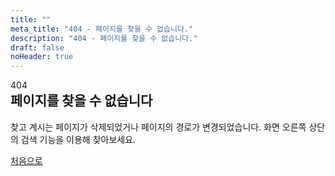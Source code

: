 ```yaml
---
title: ""
meta_title: "404 - 페이지를 찾을 수 없습니다."
description: "404 - 페이지를 찾을 수 없습니다."
draft: false
noHeader: true
---
```

<div class="container text-center row justify-center">
    <div class="sm:col-10 md:col-8 lg:col-6">
        <span class="text-[8rem] block font-bold text-dark dark:text-darkmode-dark">404</span>
        <h2 class="h2 mb-4" style="margin-top: 0">페이지를 찾을 수 없습니다</h1>
        <div class="content"><p id="description">찾고 계시는 페이지가 삭제되었거나 페이지의 경로가 변경되었습니다. 화면 오른쪽 상단의 검색 기능을 이용해 찾아보세요.</p></div>
        <a href="/ko" class="btn btn-primary mt-8" id="buttonHome">처음으로</a>
    </div>
</div>
